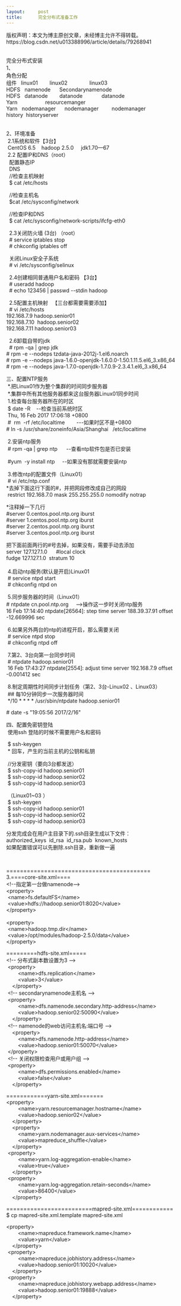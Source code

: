 ```yaml
---
layout:     post
title:      完全分布式准备工作
---
```

<div id="article_content" class="article_content clearfix csdn-tracking-statistics" data-pid="blog" data-mod="popu_307" data-dsm="post">
								<div class="article-copyright">
					版权声明：本文为博主原创文章，未经博主允许不得转载。					https://blog.csdn.net/u013388996/article/details/79268941				</div>
								            <link rel="stylesheet" href="https://csdnimg.cn/release/phoenix/template/css/ck_htmledit_views-f76675cdea.css">
						<div class="htmledit_views" id="content_views">
                
<div>﻿﻿</div>
<p>完全分布式安装<br>
1、<br>
角色分配<br>
组件   linux01        linux02               linux03 <br>
HDFS   namenode      Secondarynamenode   <br>
HDFS   datanode        datanode             datanode<br>
Yarn                   resourcemanger<br>
Yarn   nodemanager      nodemanager         nodemanager<br>
history  historyserver</p>
<p><br>
2、环境准备<br>
 2.1系统和软件【3台】<br>
 CentOS 6.5    hadoop 2.5.0     jdk1.70—67<br>
 2.2 配置IP和DNS（root）<br>
  配置静态IP<br>
  DNS<br>
  //检查主机映射<br>
  $ cat /etc/hosts</p>
<p>  //检查主机名<br>
  $cat /etc/sysconfig/network</p>
<p>  //检查IP和DNS<br>
  $ cat /etc/sysconfig/network-scripts/ifcfg-eth0</p>
<p>  2.3关闭防火墙 (3台) （root）<br>
  # service iptables stop<br>
  # chkconfig iptables off</p>
<p>  关闭Linux安全子系统<br>
  # vi /etc/sysconfig/selinux </p>
<p>  2.4创建相同普通用户名和密码 【3台】<br>
  # useradd hadoop<br>
  # echo 123456 | passwd --stdin hadoop</p>
<p>  2.5配置主机映射   【三台都需要需要添加】<br>
  # vi /etc/hosts<br>
192.168.7.9 hadoop.senior01<br>
192.168.7.10  hadoop.senior02<br>
192.168.7.11 hadoop.senior03</p>
<p>  2.6卸载自带的jdk<br>
  # rpm -qa | grep jdk<br>
# rpm -e --nodeps tzdata-java-2012j-1.el6.noarch<br>
# rpm -e --nodeps java-1.6.0-openjdk-1.6.0.0-1.50.1.11.5.el6_3.x86_64<br>
# rpm -e --nodeps java-1.7.0-openjdk-1.7.0.9-2.3.4.1.el6_3.x86_64</p>
<p>三、配置NTP服务<br>
 *.把Linux01作为整个集群的时间同步服务器<br>
 *.集群中所有其他服务器都来这台服务器Linux01同步时间<br>
 1.检查每台服务器所在的时区<br>
 $ date -R    --检查当前系统时区<br>
 Thu, 16 Feb 2017 17:06:18 +0800<br>
 #  rm  -rf /etc/localtime        ---如果时区不是+0800<br>
# ln -s /usr/share/zoneinfo/Asia/Shanghai   /etc/localtime</p>
<p> 2.安装ntp服务<br>
 # rpm -qa | grep ntp      --查看ntp软件包是否已安装</p>
<p> #yum  -y install ntp     --如果没有那就需要安装ntp</p>
<p> 3.修改ntp的配置文件（Linux01）<br>
 # vi /etc/ntp.conf<br>
*去掉下面这行下面的#，并把网段修改成自己的网段<br>
 restrict 192.168.7.0 mask 255.255.255.0 nomodify notrap</p>
<p>*注释掉一下几行<br>
#server 0.centos.pool.ntp.org iburst<br>
#server 1.centos.pool.ntp.org iburst<br>
#server 2.centos.pool.ntp.org iburst<br>
#server 3.centos.pool.ntp.org iburst</p>
<p>把下面前面两行的#号去掉，如果没有，需要手动去添加<br>
server 127.127.1.0      #local clock<br>
fudge 127.127.1.0  stratum 10<br>
 <br>
 4.启动ntp服务(默认是开启)Linux01<br>
 # service ntpd start   <br>
 # chkconfig ntpd on </p>
<p> 5.同步服务器的时间（Linux01）<br>
# ntpdate cn.pool.ntp.org     --&gt;操作这一步时关闭ntp服务<br>
16 Feb 17:14:40 ntpdate[26564]: step time server 188.39.37.91 offset -12.669996 sec</p>
<p> 6.如果另外两台的ntp的进程开启，那么需要关闭<br>
 # service ntpd stop<br>
 # chkconfig ntpd off</p>
<p> 7.第2、3台向第一台同步时间<br>
 # ntpdate hadoop.senior01<br>
 16 Feb 17:43:27 ntpdate[2554]: adjust time server 192.168.7.9 offset -0.001412 sec</p>
<p> 8.制定周期性时间同步计划任务（第2、3台-Linux02 、Linux03）<br>
 ## 每10分钟同步一次服务器时间<br>
 */10 * * * * /usr/sbin/ntpdate hadoop.senior01</p>
<p># date -s "19:05:56 2017/2/16"</p>
<p>四、配置免密钥登陆<br>
 使用ssh 登陆的时候不需要用户名和密码</p>
<p> $ ssh-keygen<br>
 * 回车，产生的当前主机的公钥和私钥</p>
<p> //分发密钥（要向3台都发送）<br>
 $ ssh-copy-id hadoop.senior01 <br>
 $ ssh-copy-id hadoop.senior02 <br>
 $ ssh-copy-id hadoop.senior03  </p>
<p> （Linux01~03 ）<br>
 $ ssh-keygen<br>
 $ ssh-copy-id hadoop.senior01 <br>
 $ ssh-copy-id hadoop.senior02 <br>
 $ ssh-copy-id hadoop.senior03 </p>
<p>分发完成会在用户主目录下的.ssh目录生成以下文件：<br>
authorized_keys  id_rsa  id_rsa.pub  known_hosts<br>
如果配置错误可以先删除.ssh目录，重新做一遍</p>
<p><br></p>
<p>==========================================<br>
3.====core-site.xml====<br>
&lt;!--指定第一台做namenode--&gt;<br>
&lt;property&gt;<br>
 &lt;name&gt;fs.defaultFS&lt;/name&gt;<br>
 &lt;value&gt;hdfs://hadoop.senior01:8020&lt;/value&gt;<br>
&lt;/property&gt;<br>
 <br>
&lt;property&gt;<br>
 &lt;name&gt;hadoop.tmp.dir&lt;/name&gt;<br>
 &lt;value&gt;/opt/modules/hadoop-2.5.0/data&lt;/value&gt;<br>
&lt;/property&gt;</p>
<p>=========hdfs-site.xml=====<br>
&lt;!-- 分布式副本数设置为3 --&gt;<br>
 &lt;property&gt;<br>
        &lt;name&gt;dfs.replication&lt;/name&gt;<br>
        &lt;value&gt;3&lt;/value&gt;<br>
    &lt;/property&gt;<br>
 &lt;!-- secondarynamenode主机名 --&gt;<br>
 &lt;property&gt;<br>
        &lt;name&gt;dfs.namenode.secondary.http-address&lt;/name&gt;<br>
        &lt;value&gt;hadoop.senior02:50090&lt;/value&gt;<br>
    &lt;/property&gt;<br>
 &lt;!-- namenode的web访问主机名:端口号 --&gt;<br>
    &lt;property&gt;<br>
        &lt;name&gt;dfs.namenode.http-address&lt;/name&gt;<br>
        &lt;value&gt;hadoop.senior01:50070&lt;/value&gt;<br>
 &lt;/property&gt;<br>
 &lt;!-- 关闭权限检查用户或用户组 --&gt;<br>
 &lt;property&gt;<br>
        &lt;name&gt;dfs.permissions.enabled&lt;/name&gt;<br>
        &lt;value&gt;false&lt;/value&gt;<br>
    &lt;/property&gt;</p>
<p>============yarn-site.xml=======<br>
&lt;property&gt;<br>
        &lt;name&gt;yarn.resourcemanager.hostname&lt;/name&gt;<br>
        &lt;value&gt;hadoop.senior02&lt;/value&gt;<br>
    &lt;/property&gt;<br>
    &lt;property&gt;<br>
        &lt;name&gt;yarn.nodemanager.aux-services&lt;/name&gt;<br>
        &lt;value&gt;mapreduce_shuffle&lt;/value&gt;<br>
    &lt;/property&gt;<br>
 &lt;property&gt;<br>
        &lt;name&gt;yarn.log-aggregation-enable&lt;/name&gt;<br>
        &lt;value&gt;true&lt;/value&gt;<br>
    &lt;/property&gt;<br>
 &lt;property&gt;<br>
        &lt;name&gt;yarn.log-aggregation.retain-seconds&lt;/name&gt;<br>
        &lt;value&gt;86400&lt;/value&gt;<br>
    &lt;/property&gt;</p>
<p>=========================mapred-site.xml============<br>
$ cp mapred-site.xml.template mapred-site.xml</p>
<p>&lt;property&gt;<br>
        &lt;name&gt;mapreduce.framework.name&lt;/name&gt;<br>
        &lt;value&gt;yarn&lt;/value&gt;<br>
    &lt;/property&gt;<br>
 &lt;property&gt;<br>
        &lt;name&gt;mapreduce.jobhistory.address&lt;/name&gt;<br>
        &lt;value&gt;hadoop.senior01:10020&lt;/value&gt;<br>
    &lt;/property&gt;<br>
 &lt;property&gt;<br>
        &lt;name&gt;mapreduce.jobhistory.webapp.address&lt;/name&gt;<br>
        &lt;value&gt;hadoop.senior01:19888&lt;/value&gt;<br>
    &lt;/property&gt;<br></p>
            </div>
                </div>
